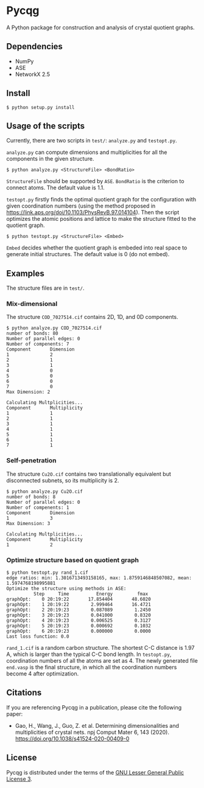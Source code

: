 # Pycqg

A Python package for construction and analysis of crystal quotient graphs.

## Dependencies
- NumPy
- ASE
- NetworkX 2.5

## Install

``` shell
$ python setup.py install
```

## Usage of the scripts

Currently, there are two scripts in `test/`: `analyze.py` and `testopt.py`.

`analyze.py` can compute dimensions and multiplicities for all the components in the given structure.

``` shell
$ python analyze.py <StructureFile> <BondRatio>
```

`StructureFile` should be supported by `ASE`. `BondRatio` is the criterion to connect atoms. The default value is 1.1.

`testopt.py` firstly finds the optimal quotient graph for the configuration with given coordination numbers (using the method proposed in https://link.aps.org/doi/10.1103/PhysRevB.97.014104). Then the script optimizes the atomic positions and lattice to make the structure fitted to the quotient graph.

``` shell
$ python testopt.py <StructureFile> <Embed>
```
`Embed` decides whether the quotient graph is embeded into real space to generate initial structures. The default value is 0 (do not embed).

## Examples
The structure files are in `test/`.

### Mix-dimensional
The structure `COD_7027514.cif` contains 2D, 1D, and 0D components.
``` shell
$ python analyze.py COD_7027514.cif
number of bonds: 80
Number of parallel edges: 0
Number of compenents: 7
Component       Dimension
1               2
2               1
3               1
4               0
5               0
6               0
7               0
Max Dimension: 2

Calculating Multplicities...
Component       Multiplicity
1               1
2               1
3               1
4               1
5               1
6               1
7               1
```

### Self-penetration
The structure `Cu2O.cif` contains two translationally equivalent but disconnected subnets, so its multiplicity is 2.

``` shell
$ python analyze.py Cu2O.cif
number of bonds: 8
Number of parallel edges: 0
Number of compenents: 1
Component       Dimension
1               3
Max Dimension: 3

Calculating Multplicities...
Component       Multiplicity
1               2
```

### Optimize structure based on quotient graph
``` shell
$ python testopt.py rand_1.cif
edge ratios: min: 1.3016713493158165, max: 1.8759146848507082, mean: 1.5974768198995881
Optimize the structure using methods in ASE:
          Step     Time          Energy         fmax
graphOpt:    0 20:19:22       17.854404       48.6020
graphOpt:    1 20:19:22        2.999464       16.4721
graphOpt:    2 20:19:23        0.087089        1.2450
graphOpt:    3 20:19:23        0.041000        0.8320
graphOpt:    4 20:19:23        0.006525        0.3127
graphOpt:    5 20:19:23        0.000692        0.1032
graphOpt:    6 20:19:23        0.000000        0.0000
Last loss function: 0.0
```

`rand_1.cif` is a random carbon structure. The shortest C-C distance is 1.97 A, which is larger than the typical C-C bond length. In `testopt.py`, coordination numbers of all the atoms are set as 4. The newly generated file `end.vasp` is the final structure, in which all the coordination numbers become 4 after optimization.

## Citations
If you are referencing Pycqg in a publication, please cite the following paper:
- Gao, H., Wang, J., Guo, Z. et al. Determining dimensionalities and multiplicities of crystal nets. npj Comput Mater 6, 143 (2020). https://doi.org/10.1038/s41524-020-00409-0


## License
Pycqg is distributed under the terms of the [GNU Lesser General Public License 3](LICENSE).
